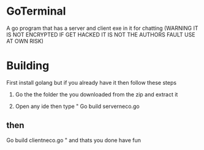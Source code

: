 # GoTerminal
 A go program that has a server and client exe in it for chatting (WARNING IT IS NOT ENCRYPTED IF GET HACKED IT IS NOT THE AUTHORS FAULT USE AT OWN RISK)

# Building
First install golang but if you already have it then follow these steps

1. Go the the folder the you downloaded from the zip and extract it

2. Open any ide then type
"
Go build serverneco.go
## then
Go build clientneco.go
"
and thats you done have fun
